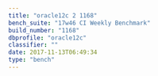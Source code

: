 ```yaml
---
title: "oracle12c 2 1168"
bench_suite: "17w46 CI Weekly Benchmark"
build_number: "1168"
dbprofile: "oracle12c"
classifier: ""
date: 2017-11-13T06:49:34
type: "bench"
---
```

